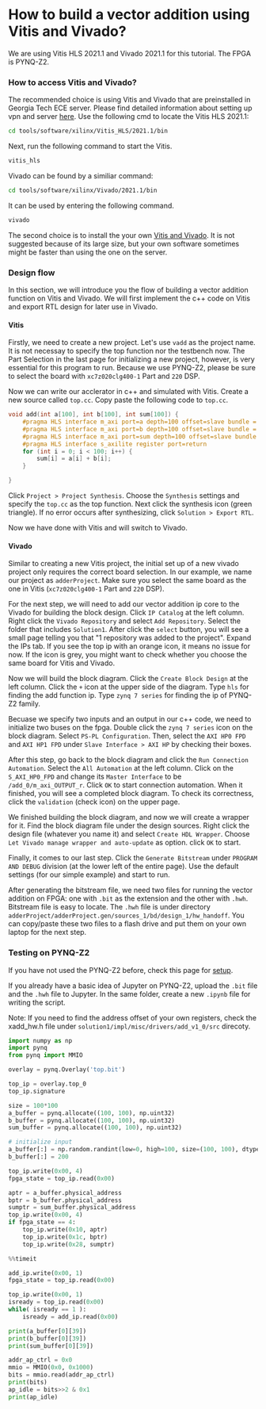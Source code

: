 # How to build a vector addition using Vitis and Vivado?

We are using Vitis HLS 2021.1 and Vivado 2021.1 for this tutorial. The FPGA is PYNQ-Z2.

### How to access Vitis and Vivado?

The recommended choice is using Vitis and Vivado that are preinstalled in Georgia Tech ECE server. Please find detailed information about setting up vpn and server [here](https://help.ece.gatech.edu/labs/names). Use the following cmd to locate the Vitis HLS 2021.1:

```sh
cd tools/software/xilinx/Vitis_HLS/2021.1/bin
```

Next, run the following command to start the Vitis.

```sh
vitis_hls
```

Vivado can be found by a similiar command:

```sh
cd tools/software/xilinx/Vivado/2021.1/bin
```

It can be used by entering the following command.

```sh
vivado
```

The second choice is to install the your own [Vitis and Vivado](https://www.xilinx.com/support/download/index.html/content/xilinx/en/downloadNav/vitis.html). It is not suggested because of its large size, but your own software sometimes might be faster than using the one on the server.

### Design flow

In this section, we will introduce you the flow of building a vector addition function on Vitis and Vivado. We will first implement the c++ code on Vitis and export RTL design for later use in Vivado.

#### Vitis

Firstly, we need to create a new project. Let's use `vadd` as the project name.
It is not necessay to specify the top function nor the testbench now.
The Part Selection in the last page for initializing a new project, however, is very essential for this program to run.
Because we use PYNQ-Z2, please be sure to select the board with `xc7z020clg400-1` Part and `220` DSP.

Now we can write our acclerator in c++ and simulated with Vitis.
Create a new source called `top.cc`.
Copy paste the following code to `top.cc`.

```cpp
void add(int a[100], int b[100], int sum[100]) {
	#pragma HLS interface m_axi port=a depth=100 offset=slave bundle = INPUT
	#pragma HLS interface m_axi port=b depth=100 offset=slave bundle = INPUT
	#pragma HLS interface m_axi port=sum depth=100 offset=slave bundle = OUTPUT
	#pragma HLS interface s_axilite register port=return
	for (int i = 0; i < 100; i++) {
		sum[i] = a[i] + b[i];
	}

}
```

Click `Project > Project Synthesis`. Choose the `Synthesis` settings and
specify the `top.cc` as the top function. Next click the synthesis icon
(green triangle). If no error occurs after synthesizing,
click `Solution > Export RTL`.

Now we have done with Vitis and will switch to Vivado.

#### Vivado

Similar to creating a new Vitis project, the initial set up of a new vivado
project only requires the correct board selection. In our example,
we name our project as `adderProject`. Make sure you select the
same board as the one in Vitis (`xc7z020clg400-1` Part and `220` DSP).

For the next step, we will need to add our vector addition ip core to the Vivado
for building the block design. Click `IP Catalog` at the left column.
Right click the `Vivado Repository` and select `Add Repository`.
Select the folder that includes `Solution1`. After click the `select` button,
you will see a small page telling you that "1 repository was added to the project".
Expand the IPs tab. If you see the top ip with an orange icon, it means no issue
for now. If the icon is grey, you might want to check whether you choose the
same board for Vitis and Vivado.

Now we will build the block diagram. Click the `Create Block Design` at the
left column. Click the `+` icon at the upper side of the diagram.
Type `hls` for finding the add function ip.
Type `zynq 7 series` for finding the ip of PYNQ-Z2 family.

Becuase we specify two inputs and an output in our c++ code, we need to
initialize two buses on the fpga. Double click the `zynq 7 series` icon
on the block diagram. Select `PS-PL Configuration`. Then, select the
`AXI HP0 FPD` and `AXI HP1 FPD` under `Slave Interface > AXI HP` by
checking their boxes.

After this step, go back to the block diagram and click the `Run Connection Automation`.
Select the `All Automation` at the left column.
Click on the `S_AXI_HP0_FPD` and change its `Master Interface` to be
`/add_0/m_axi_OUTPUT_r`. Click `OK` to start connection automation.
When it finished, you will see a completed block diagram. To check its correctness,
click the `validation` (check icon) on the upper page.

We finished building the block diagram, and now we will create a wrapper for it.
Find the block diagram file under the design sources. Right click the
design file (whatever you name it) and select `Create HDL Wrapper`.
Choose `Let Vivado manage wrapper and auto-update` as option.
click `OK` to start.

Finally, it comes to our last step. Click the `Generate Bitstream` under
`PROGRAM AND DEBUG` division (at the lower left of the entire page).
Use the default settings (for our simple example) and start to run.

After generating the bitstream file, we need two files for running the vector addition on FPGA: one with
`.bit` as the extension and the other with `.hwh`. Bitstream file is easy to
locate. The `.hwh` file is under directory
`adderProject/adderProject.gen/sources_1/bd/design_1/hw_handoff`.
You can copy/paste these two files to a flash drive and put them on your own laptop for the next step.

### Testing on PYNQ-Z2

If you have not used the PYNQ-Z2 before, check this page for [setup](https://pynq.readthedocs.io/en/v2.6.1/getting_started/pynq_z2_setup.html#).

If you already have a basic idea of Jupyter on PYNQ-Z2, upload the `.bit` file
and the `.hwh` file to Jupyter. In the same folder, create a new `.ipynb` file
for writing the script.

Note: If you need to find the address offset of your own registers, check the xadd_hw.h file under `solution1/impl/misc/drivers/add_v1_0/src` direcoty.

```python
import numpy as np
import pynq
from pynq import MMIO

overlay = pynq.Overlay('top.bit')

top_ip = overlay.top_0
top_ip.signature

size = 100*100
a_buffer = pynq.allocate((100, 100), np.uint32)
b_buffer = pynq.allocate((100, 100), np.uint32)
sum_buffer = pynq.allocate((100, 100), np.uint32)

# initialize input
a_buffer[:] = np.random.randint(low=0, high=100, size=(100, 100), dtype=np.uint32)
b_buffer[:] = 200

top_ip.write(0x00, 4)
fpga_state = top_ip.read(0x00)

aptr = a_buffer.physical_address
bptr = b_buffer.physical_address
sumptr = sum_buffer.physical_address
top_ip.write(0x00, 4)
if fpga_state == 4:
    top_ip.write(0x10, aptr)
    top_ip.write(0x1c, bptr)
    top_ip.write(0x28, sumptr)

%%timeit

add_ip.write(0x00, 1)
fpga_state = top_ip.read(0x00)

top_ip.write(0x00, 1)
isready = top_ip.read(0x00)
while( isready == 1 ):
    isready = add_ip.read(0x00)

print(a_buffer[0][39])
print(b_buffer[0][39])
print(sum_buffer[0][39])

addr_ap_ctrl = 0x0
mmio = MMIO(0x0, 0x1000)
bits = mmio.read(addr_ap_ctrl)
print(bits)
ap_idle = bits>>2 & 0x1
print(ap_idle)

```
